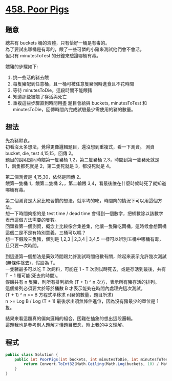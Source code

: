 # [458. Poor Pigs](https://leetcode.com/problems/poor-pigs/)

## 題意

總共有 buckets 桶的液體，只有恰好一桶是有毒的。  
為了要試出哪桶是有毒的，餵了一些可憐的小豬來測試他們會不會活。  
但只有 minutesToTest 的分鐘來驗證哪桶有毒。

餵豬的步驟如下:

1. 挑一些活的豬去餵
2. 每隻豬配到任意桶，且一桶可被任意隻豬同時進食且不花時間
3. 等待 minutesToDie，這段時間不能餵豬
4. 知道那些被餵了存活與死亡
5. 重複這些步驟直到時間用盡
   題目會給與 buckets, minutesToTest 和 minutesToDie，回傳時間內完成試驗最少需使用的豬的數量。

## 想法

先為豬默哀。  
初看沒太多想法，覺得更像邏輯題目，還沒想到重複式，看一下測資。
測資 bucket, die, test 4,15,15，回傳 2。  
題目的說明是同時餵第一隻豬桶 1,2，第二隻豬桶 2,3，時間到第一隻豬死就是 1，兩隻都死就是 2，第二隻死就是 3，都沒死就是 4。

第二個測資是 4,15,30，依然是回傳 2。  
餵第一隻桶 1，餵第二隻桶 2，，第二輪餵 3,4，看最後誰在什麼時候時死了就知道哪桶有毒。

第二個測資是大家比較習慣的想法，就平均的吃，時間夠的情況下可以用這個方法。  
想一下時間夠指的是 test time / dead time 會得到一個數字，把桶數除以該數字表示這個方法需要的隻數。  
回頭看第一個測資，概念上比較像合集差集，他讓一隻豬吃兩桶，這時候會想兩桶這個二是不是有特別意義，三桶可以嗎？  
想一下假設三隻豬，個別是 1,2,3 | 2,3,4 | 3,4,5 一樣可以辨別五桶中哪桶有毒，且只要一次時間。

到這邊第一個想法是藥效時間跟允許測試時間倍數有關，除起來表示允許幾次測試(無條件捨去)，假設為 T。  
一隻豬最多可以吃 T 次飼料，可能在 1 - T 次測試時死去，或是存活到最後，共有 T + 1 種可能(死去的時間)。  
假餓共有 n 隻豬，則所有排列組合 (T + 1) ^ n 次方，表示所有豬存活的排列。  
這個排列必須要大於等於桶數 B 才表示能夠在時間內處理完這次測試。  
(T + 1) ^ n >= B
方程式平移求 n(豬的數量，題目所求)  
n >= Log B / Log (T + 1)
最後求出須無條件進位，因為沒有豬最少的單位是 1 隻。

結果來看這題真的偏向邏輯的組合，困難在抽象的想出這段邏輯。  
這題我也是參考別人題解才懂題目概念，附上我的中文理解。

## 程式

```csharp
public class Solution {
    public int PoorPigs(int buckets, int minutesToDie, int minutesToTest) {
        return Convert.ToInt32(Math.Ceiling(Math.Log(buckets, 10) / Math.Log(minutesToTest / minutesToDie + 1, 10)));
    }
}
```
